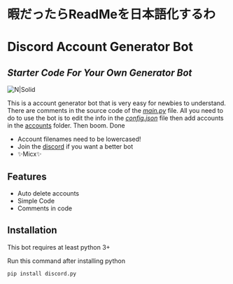 # 暇だったらReadMeを日本語化するわ
# Discord Account Generator Bot
## _Starter Code For Your Own Generator Bot_

![N|Solid](https://bot.to/wp-content/uploads/2020/09/logo-generator_5f6fa588aecf9.png)

This is a account generator bot that is very easy for newbies to understand. There are comments in the source code of the [_main.py_](https://github.com/MicxYT/Discord-Account-Generator-Bot/blob/main/main.py) file. All you need to do to use the bot is to edit the info in the [_config.json_](https://github.com/MicxYT/Discord-Account-Generator-Bot/blob/main/config.json) file then add accounts in the [accounts](https://github.com/MicxYT/Discord-Account-Generator-Bot/tree/main/Accounts) folder. Then boom. Done

- Account filenames need to be lowercased!
- Join the [discord](https://discord.gg/3mD8Cvz6gQ) if you want a better bot
- ✨Micx✨

## Features

- Auto delete accounts
- Simple Code
- Comments in code
## Installation

This bot requires at least python 3+

Run this command after installing python

```py
pip install discord.py
```

